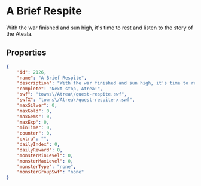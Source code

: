 # A Brief Respite

With the war finished and sun high, it's time to rest and listen to the story of the Ateala.

## Properties

```json
{
    "id": 2126,
    "name": "A Brief Respite",
    "description": "With the war finished and sun high, it's time to rest and listen to the story of the Ateala.",
    "complete": "Next stop, Atrea!",
    "swf": "towns\/Atrea\/quest-respite.swf",
    "swfX": "towns\/Atrea\/quest-respite-x.swf",
    "maxSilver": 0,
    "maxGold": 0,
    "maxGems": 0,
    "maxExp": 0,
    "minTime": 0,
    "counter": 0,
    "extra": "",
    "dailyIndex": 0,
    "dailyReward": 0,
    "monsterMinLevel": 0,
    "monsterMaxLevel": 0,
    "monsterType": "none",
    "monsterGroupSwf": "none"
}
```

